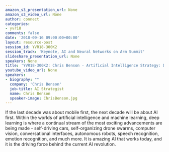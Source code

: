 ```yaml
---
amazon_s3_presentation_url: None
amazon_s3_video_url: None
author: connect
categories:
- yvr18
comments: false
date: '2018-09-16 09:00:00+00:00'
layout: resource-post
session_id: YVR18-300K2
session_track: 'Keynote, AI and Neural Networks on Arm Summit'
slideshare_presentation_url: None
speakers: None
title: 'YVR18-300K2: Chris Benson - Artificial Intelligence Strategy: Digital Transformation Through Deep Learning'
youtube_video_url: None
speakers:
- biography: ""
  company: 'Chris Benson'
  job-title: AI Strategist
  name: Chris Benson
  speaker-image: ChrisBenson.jpg
---
```

If the last decade was about mobile first, the next decade will be about AI first. Within the worlds of artificial intelligence and machine learning, deep learning is where a continual stream of the most exciting advancements are being made - self-driving cars, self-organizing drone swarms, computer vision, conversational interfaces, autonomous robots, speech recognition, emotion recognition, and much more. It is amazing AI that works today, and it is the driving force behind the current AI revolution.
